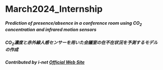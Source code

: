 # March2024_Internship
##### Prediction of presence/absence in a conference room using CO<sub>2</sub> concentration and infrared motion sensors

##### CO<sub>2</sub>濃度と赤外線人感センサーを用いた会議室の在不在状況を予測するモデルの作成

##### Contributed by i-net [Official Web Site](https://www.inet.co.jp/)
